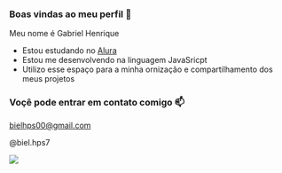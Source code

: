 ### Boas vindas ao meu perfil 💙

Meu nome é Gabriel Henrique

- Estou estudando no [Alura](https://www.alura.com.br)
- Estou me desenvolvendo na linguagem JavaSricpt
- Utilizo esse espaço para a minha ornização e compartilhamento dos meus projetos

### Voçê pode entrar em contato comigo 📫

bielhps00@gmail.com

@biel.hps7


![](https://media.tenor.com/LKYdJEZ5CFgAAAAi/smile-design.gif)
